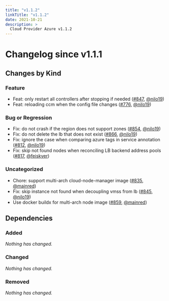 ```yaml
---
title: "v1.1.2"
linkTitle: "v1.1.2"
date: 2021-10-21
description: >
  Cloud Provider Azure v1.1.2
---
```


# Changelog since v1.1.1

## Changes by Kind

### Feature

- Feat: only restart all controllers after stopping if needed ([#847](https://github.com/kubernetes-sigs/cloud-provider-azure/pull/847), [@nilo19](https://github.com/nilo19))
- Feat: reloading ccm when the config file changes ([#776](https://github.com/kubernetes-sigs/cloud-provider-azure/pull/776), [@nilo19](https://github.com/nilo19))

### Bug or Regression

- Fix: do not crash if the region does not support zones ([#854](https://github.com/kubernetes-sigs/cloud-provider-azure/pull/854), [@nilo19](https://github.com/nilo19))
- Fix: do not delete the lb that does not exist ([#866](https://github.com/kubernetes-sigs/cloud-provider-azure/pull/866), [@nilo19](https://github.com/nilo19))
- Fix: ignore the case when comparing azure tags in service annotation ([#812](https://github.com/kubernetes-sigs/cloud-provider-azure/pull/812), [@nilo19](https://github.com/nilo19))
- Fix: skip not found nodes when reconciling LB backend address pools ([#817](https://github.com/kubernetes-sigs/cloud-provider-azure/pull/817), [@feiskyer](https://github.com/feiskyer))

### Uncategorized

- Chore: support multi-arch cloud-node-manager image ([#835](https://github.com/kubernetes-sigs/cloud-provider-azure/pull/835), [@mainred](https://github.com/mainred))
- Fix: skip instance not found when decoupling vmss from lb ([#845](https://github.com/kubernetes-sigs/cloud-provider-azure/pull/845), [@nilo19](https://github.com/nilo19))
- Use docker buildx for multi-arch node image ([#859](https://github.com/kubernetes-sigs/cloud-provider-azure/pull/859), [@mainred](https://github.com/mainred))

## Dependencies

### Added
_Nothing has changed._

### Changed
_Nothing has changed._

### Removed
_Nothing has changed._
